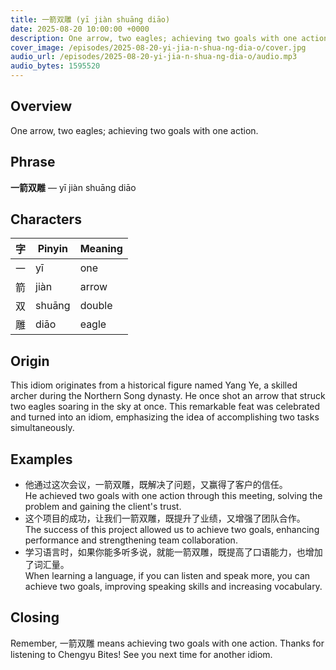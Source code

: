 ```yaml
---
title: 一箭双雕 (yī jiàn shuāng diāo)
date: 2025-08-20 10:00:00 +0000
description: One arrow, two eagles; achieving two goals with one action.
cover_image: /episodes/2025-08-20-yi-jia-n-shua-ng-dia-o/cover.jpg
audio_url: /episodes/2025-08-20-yi-jia-n-shua-ng-dia-o/audio.mp3
audio_bytes: 1595520
---
```



## Overview
One arrow, two eagles; achieving two goals with one action.

## Phrase
**一箭双雕** — yī jiàn shuāng diāo

## Characters

| 字  | Pinyin | Meaning |
|-----|--------|---------|
| 一   | yī     | one     |
| 箭   | jiàn   | arrow   |
| 双   | shuāng | double   |
| 雕   | diāo   | eagle   |

## Origin
This idiom originates from a historical figure named Yang Ye, a skilled archer during the Northern Song dynasty. He once shot an arrow that struck two eagles soaring in the sky at once. This remarkable feat was celebrated and turned into an idiom, emphasizing the idea of accomplishing two tasks simultaneously.

## Examples
- 他通过这次会议，一箭双雕，既解决了问题，又赢得了客户的信任。<br>He achieved two goals with one action through this meeting, solving the problem and gaining the client's trust.
- 这个项目的成功，让我们一箭双雕，既提升了业绩，又增强了团队合作。<br>The success of this project allowed us to achieve two goals, enhancing performance and strengthening team collaboration.
- 学习语言时，如果你能多听多说，就能一箭双雕，既提高了口语能力，也增加了词汇量。<br>When learning a language, if you can listen and speak more, you can achieve two goals, improving speaking skills and increasing vocabulary.

## Closing
Remember, 一箭双雕 means achieving two goals with one action. Thanks for listening to Chengyu Bites! See you next time for another idiom.
